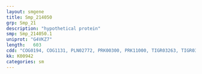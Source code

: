 ```yaml
---
layout: smgene
title: Smp_214050
grp: Smp_21
description: "hypothetical protein"
smp: Smp_214050.1
uniprot: "G4VKZ7"
length:   603
cdd: "COG0194, COG1131, PLN02772, PRK00300, PRK11000, TIGR03263, TIGR03348, cd00071, cl17190, cl21455, pfam00625, pfam13401, smart00072, smart00382"
kk: K00942
categories: sm
---
```

